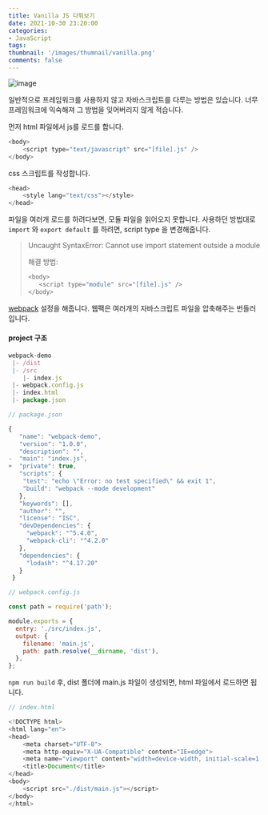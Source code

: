 ```yaml
---
title: Vanilla JS 다뤄보기
date: 2021-10-30 23:20:00
categories: 
- JavaScript
tags:
thumbnail: '/images/thumnail/vanilla.png'
comments: false
---
```

![image](/images/thumnail/vanilla.png)

일반적으로 프레임워크를 사용하지 않고 자바스크립트를 다루는 방법은 있습니다. 
너무 프레임워크에 익숙해져 그 방법을 잊어버리지 않게 적습니다. 

먼저 html 파일에서 js를 로드를 합니다. 

```js
<body>
    <script type="text/javascript" src="[file].js" />
</body>
```

css 스크립트를 작성합니다. 
```js
<head>
    <style lang="text/css"></style>
</head>
```


파일을 여러개 로드를 하려다보면, 모듈 파일을 읽어오지 못합니다. 사용하던 방법대로 `import` 와 `export default` 를 하려면, script type 을 변경해줍니다. 

> Uncaught SyntaxError: Cannot use import statement outside a module
>
> 해결 방법: 
> ```js
> <body>
>    <script type="module" src="[file].js" />
> </body>
> ```

[webpack](https://webpack.js.org/guides/getting-started) 설정을 해줍니다. 
웹팩은 여러개의 자바스크립트 파일을 압축해주는 번들러입니다.

#### project 구조
```js
webpack-demo
 |- /dist
 |- /src
    |- index.js
 |- webpack.config.js
 |- index.html
 |- package.json
```


```js
// package.json

{
   "name": "webpack-demo",
   "version": "1.0.0",
   "description": "",
-  "main": "index.js",
+  "private": true,
   "scripts": {
    "test": "echo \"Error: no test specified\" && exit 1",
    "build": "webpack --mode development"
   },
   "keywords": [],
   "author": "",
   "license": "ISC",
   "devDependencies": {
     "webpack": "^5.4.0",
     "webpack-cli": "^4.2.0"
   },
   "dependencies": {
     "lodash": "^4.17.20"
   }
 }
```

```js
// webpack.config.js

const path = require('path');

module.exports = {
  entry: './src/index.js',
  output: {
    filename: 'main.js',
    path: path.resolve(__dirname, 'dist'),
  },
};
```
`npm run build` 후,
dist 폴더에 main.js 파일이 생성되면, html 파일에서 로드하면 됩니다.

```js
// index.html

<!DOCTYPE html>
<html lang="en">
<head>
    <meta charset="UTF-8">
    <meta http-equiv="X-UA-Compatible" content="IE=edge">
    <meta name="viewport" content="width=device-width, initial-scale=1.0">
    <title>Document</title>
</head>
<body>
    <script src="./dist/main.js"></script>
</body>
</html>
```
